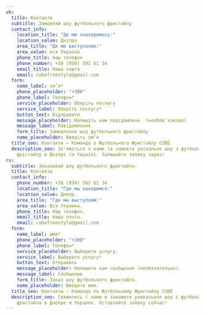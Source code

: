 ```yaml
---
uk:
  title: Контакти
  subtitle: Замовляй шоу футбольного фристайлу
  contact_info:
    location_title: "Де ми знаходимось:"
    location_value: Дніпро
    area_title: "Де ми виступаємо:"
    area_value: вся Україна
    phone_title: Наш телефон
    phone_number: +38 (050) 591 61 34
    email_title: Наша пошта
    email: cubefreestyle@gmail.com
  form:
    name_label: ім’я*
    phone_placeholder: "+380"
    phone_label: Телефон*
    service_placeholder: Оберіть послугу
    service_label: Оберіть послугу*
    button_text: Відправити
    message_placeholder: Напишіть нам повідомленя  (необовʼязково)
    message_label: Повідомлення
    form_title: Замовлення шоу футбольного фристайлу
    name_placeholder: Введіть імʼя
  title_seo: Контакти – Команда з Футбольного Фристайлу CUBE
  description_seo: Зв'яжіться з нами та замовте унікальне шоу з футбольного
    фрістайлу в Дніпрі та Україні. Залишайте заявку зараз!
ru:
  subtitle: Заказывай шоу футбольного фристайла.
  title: Контакты
  contact_info:
    phone_number: +38 (050) 591 61 34
    location_title: "Где мы находимся:"
    location_value: Днепр.
    area_title: "Где мы выступаем:"
    area_value: Вся Украина.
    phone_title: Наш телефон.
    email_title: Наша почта.
    email: cubefreestyle@gmail.com
  form:
    name_label: имя*
    phone_placeholder: "+380"
    phone_label: Телефон*
    service_placeholder: Выберите услугу.
    service_label: Выберите услугу*
    button_text: Отправить
    message_placeholder: Напишите нам сообщение (необязательно).
    message_label: Сообщение
    form_title: Заказ шоу футбольного фристайла.
    name_placeholder: Введите имя.
  title_seo: Контакты – Команда по Футбольному Фристайлу CUBE
  description_seo: Свяжитесь с нами и закажите уникальное шоу с футбольного
    фристайла в Днепре и Украине. Оставляйте заявку сейчас!
---
```

